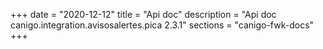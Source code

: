 +++
date        = "2020-12-12"
title       = "Api doc"
description = "Api doc canigo.integration.avisosalertes.pica 2.3.1"
sections    = "canigo-fwk-docs"
+++